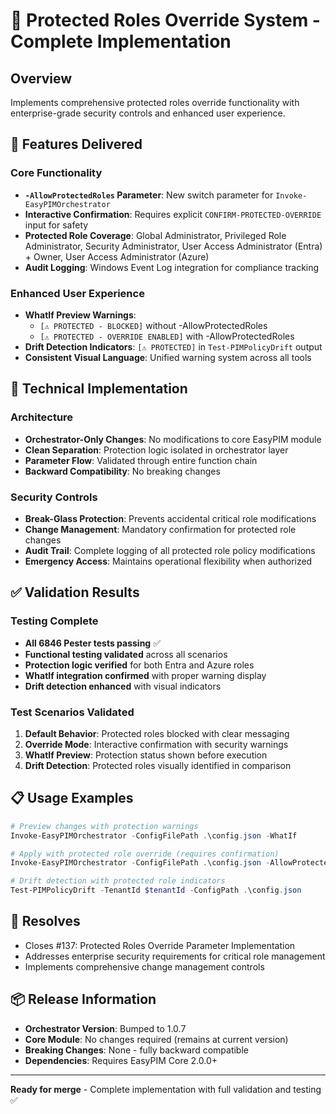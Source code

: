 # 🚀 Protected Roles Override System - Complete Implementation

## Overview
Implements comprehensive protected roles override functionality with enterprise-grade security controls and enhanced user experience.

## 🎯 Features Delivered

### Core Functionality
- **`-AllowProtectedRoles` Parameter**: New switch parameter for `Invoke-EasyPIMOrchestrator`
- **Interactive Confirmation**: Requires explicit `CONFIRM-PROTECTED-OVERRIDE` input for safety
- **Protected Role Coverage**: Global Administrator, Privileged Role Administrator, Security Administrator, User Access Administrator (Entra) + Owner, User Access Administrator (Azure)
- **Audit Logging**: Windows Event Log integration for compliance tracking

### Enhanced User Experience  
- **WhatIf Preview Warnings**: 
  - `[⚠️ PROTECTED - BLOCKED]` without -AllowProtectedRoles
  - `[⚠️ PROTECTED - OVERRIDE ENABLED]` with -AllowProtectedRoles
- **Drift Detection Indicators**: `[⚠️ PROTECTED]` in `Test-PIMPolicyDrift` output
- **Consistent Visual Language**: Unified warning system across all tools

## 🔧 Technical Implementation

### Architecture
- **Orchestrator-Only Changes**: No modifications to core EasyPIM module
- **Clean Separation**: Protection logic isolated in orchestrator layer  
- **Parameter Flow**: Validated through entire function chain
- **Backward Compatibility**: No breaking changes

### Security Controls
- **Break-Glass Protection**: Prevents accidental critical role modifications
- **Change Management**: Mandatory confirmation for protected role changes
- **Audit Trail**: Complete logging of all protected role policy modifications
- **Emergency Access**: Maintains operational flexibility when authorized

## ✅ Validation Results

### Testing Complete
- **All 6846 Pester tests passing** ✅
- **Functional testing validated** across all scenarios
- **Protection logic verified** for both Entra and Azure roles
- **WhatIf integration confirmed** with proper warning display
- **Drift detection enhanced** with visual indicators

### Test Scenarios Validated
1. **Default Behavior**: Protected roles blocked with clear messaging
2. **Override Mode**: Interactive confirmation with security warnings
3. **WhatIf Preview**: Protection status shown before execution
4. **Drift Detection**: Protected roles visually identified in comparison

## 📋 Usage Examples

```powershell
# Preview changes with protection warnings
Invoke-EasyPIMOrchestrator -ConfigFilePath .\config.json -WhatIf

# Apply with protected role override (requires confirmation)
Invoke-EasyPIMOrchestrator -ConfigFilePath .\config.json -AllowProtectedRoles

# Drift detection with protected role indicators  
Test-PIMPolicyDrift -TenantId $tenantId -ConfigPath .\config.json
```

## 🔗 Resolves
- Closes #137: Protected Roles Override Parameter Implementation
- Addresses enterprise security requirements for critical role management
- Implements comprehensive change management controls

## 📦 Release Information
- **Orchestrator Version**: Bumped to 1.0.7
- **Core Module**: No changes required (remains at current version)
- **Breaking Changes**: None - fully backward compatible
- **Dependencies**: Requires EasyPIM Core 2.0.0+

---
**Ready for merge** - Complete implementation with full validation and testing ✅
